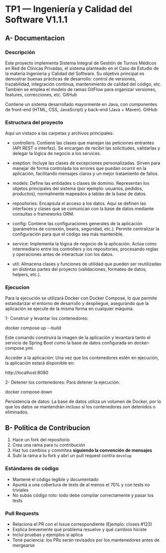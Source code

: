 # TP1 — Ingeniería y Calidad del Software V1.1.1

## A- Documentacion

### Descripción 
Este proyecto implementa Sistema Integral de Gestión de Turnos Médicos en Red de Clínicas Privadas, el sistema planteado en el Caso de Estudio de la materia Ingeniería y Calidad del Software. Su objetivo principal es demostrar buenas prácticas de desarrollo: control de versiones, trazabilidad, integración continua, mantenimiento de calidad del código, etc. También se emplea el modelo de ramas GitFlow para organizar versiones, features, correcciones, etc. 
GitHub

Contiene un sistema desarrollado mayormente en Java, con componentes de front-end (HTML, CSS, JavaScript) y back-end (Java + Maven). 
GitHub

### Estructura del proyecto
Aquí un vistazo a las carpetas y archivos principales:

- controllers: Contiene las clases que manejan las peticiones entrantes (API REST o interfaz). Se encargan de recibir las solicitudes, validarlas y delegar la lógica de negocio a los services.

- exeption: Incluye las clases de excepciones personalizadas. Sirven para manejar de forma controlada los errores que puedan ocurrir en la aplicación, facilitando mensajes claros y un mejor tratamiento de fallos.

- models: Define las entidades o clases de dominio. Representan los objetos principales del sistema (por ejemplo: usuarios, pedidos, productos), normalmente mapeados a tablas de la base de datos.

- repositories: Encapsula el acceso a los datos. Aquí se definen las interfaces y clases que se comunican con la base de datos mediante consultas o frameworks ORM.

- config: Contiene las configuraciones generales de la aplicación (parámetros de conexión, beans, seguridad, etc.). Permite centralizar la configuración para que el código sea más mantenible.

- service: Implementa la lógica de negocio de la aplicación. Actúa como intermediario entre los controllers y los repositories, procesando reglas y operaciones antes de interactuar con los datos.

- util: Almacena clases y funciones de utilidad que pueden ser reutilizadas en distintas partes del proyecto (validaciones, formateo de datos, helpers, etc.).


### Ejecucion

Para la ejecución se utilizará Docker con Docker Compose, lo que permite estandarizar el entorno de desarrollo y despliegue, asegurando que la aplicación se ejecute de la misma forma en cualquier máquina.

1- Construir y levantar los contenedores:

docker compose up --build

Este comando construirá la imagen de la aplicación y levantará tanto el servicio de Spring Boot como la base de datos configurada en docker-compose.yml.

Acceder a la aplicación:
Una vez que los contenedores estén en ejecución, la aplicación estará disponible en:

http://localhost:8080


2- Detener los contenedores:
Para detener la ejecución:

docker compose down


Persistencia de datos:
La base de datos utiliza un volumen de Docker, por lo que los datos se mantendrán incluso si los contenedores son detenidos o eliminados.

## B- Politica de Contribucion

1. Hace un fork del repositorio
2. Crea una rama para tu contribución
3. Haz tus cambios y commitea **siguiendo la convención de mensajes**
4. Subí la rama a tu fork y abrí un pull request contra `develop`

### Estándares de código
- Mantené el código legible y documentado
- Apuntá a una cobertura de tests de al menos el 70% y con tests no triviales
- No subás código roto: todo debe compilar correctamente y pasar los tests

### Pull Requests

- Relaciona el PR con el Issue correspondiente (Ejemplo: closes #123)
- Explica brevemente qué problema resuelve y qué cambios hiciste
- Incluí pruebas y ejemplos si aplica
- Tené paciencia: los PRs serán revisados por los mantenedores antes de mergearse



